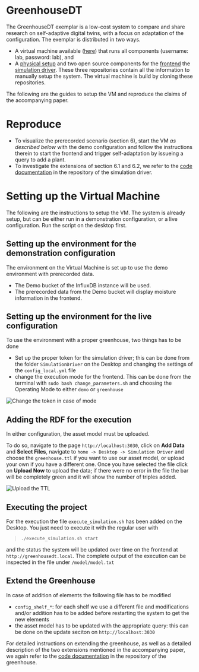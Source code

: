 # GreenhouseDT

The GreenhouseDT exemplar is a low-cost system to compare and share research on self-adaptive digital twins, with a focus on adaptation of the configuration.
The exemplar is distributed in two ways. 

 * A virtual machine available ([here](https://doi.org/10.5281/zenodo.10561309)) that runs all components (username: lab, password: lab), and
 * A [physical setup](https://github.com/sievericcardo/greenhouse_dt_project) and two open source components for the [frontend](https://github.com/sievericcardo/greenhousedt_frontend) the [simulation driver](https://github.com/N-essuno/smol_scheduler). These three repositories contain all the information to manually setup the system. The virtual machine is build by cloning these repositories.

The following are the guides to setup the VM and reproduce the claims of the accompanying paper.

# Reproduce
 * To visualize the prerecorded scenario (section 6), start the VM _as described below_ with the demo configuration and follow the instructions therein to start the frontend and trigger self-adaptation by issueing a query to add a plant.
 * To investigate the extensions of section 6.1 and 6.2, we refer to the [code documentation](https://anonymous.4open.science/r/smol_scheduler-79B5/demo/README.md) in the repository of the simulation driver.


# Setting up the Virtual Machine
The following are the instructions to setup the VM.
The system is already setup, but can be either run in a demonstration configuration, or a live configuration. Run the script on the desktop first.

## Setting up the environment for the demonstration configuration

The environment on the Virtual Machine is set up to use the demo environment with prerecorded data. 

- The Demo bucket of the InfluxDB instance will be used.
- The prerecorded data from the Demo bucket will display moisture information in the frontend.

## Setting up the environment for the live configuration

To use the environment with a proper greenhouse, two things has to be done

- Set up the proper token for the simulation driver; this can be done from the folder `SimulationDriver` on the Desktop and changing the settings of the `config_local.yml` file
- change the execution mode for the frontend. This can be done from the terminal with `sudo bash change_parameters.sh` and choosing the Operating Mode to either `demo` or `greenhouse`

![Change the token in case of mode](images/token-setting.png)

## Adding the RDF for the execution
In either configuration, the asset model must be uploaded.

To do so, navigate to the page `http://localhost:3030`, click on **Add Data** and **Select Files**, navigate to `home -> Desktop -> Simulation Driver` and choose the `greenhouse.ttl` if you want to use our asset model, or upload your own if you have a different one. Once you have selected the file click on **Upload Now** to upload the data; if there were no error in the file the bar will be completely green and it will show the number of triples added.

![Upload the TTL](images/ttl-upload.png)

## Executing the project

For the execution the file `execute_simulation.sh` has been added on the Desktop. You just need to execute it with the regular user with

> `./execute_simulation.sh start`

and the status the system will be updated over time on the frontend at `http://greenhousedt.local`. The complete output of the execution can be inspected in the file under `/model/model.txt`

## Extend the Greenhouse

In case of addition of elements the following file has to be modified

- `config_shelf_*`: for each shelf we use a different file and modifications and/or addition has to be added before restarting the system to get the new elements
- the asset model has to be updated with the appropriate query: this can be done on the update seciton on `http://localhost:3030`

For detailed instructions on extending the greenhouse, as well as a detailed description of the two extensions mentioned in the accompanying paper, we again refer to the [code documentation](https://anonymous.4open.science/r/smol_scheduler-79B5/demo/README.md) in the repository of the greenhouse.
